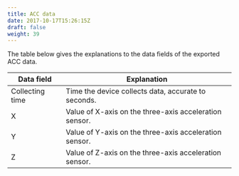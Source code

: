 ```yaml
---
title: ACC data
date: 2017-10-17T15:26:15Z
draft: false
weight: 39
---
```


The table below gives the explanations to the data fields of the exported ACC data.

| Data field      | Explanation                                            |
| --------------- | ------------------------------------------------------ |
| Collecting time | Time the device collects data, accurate to seconds.    |
| X               | Value of X-axis on the three-axis acceleration sensor. |
| Y               | Value of Y-axis on the three-axis acceleration sensor. |
| Z               | Value of Z-axis on the three-axis acceleration sensor. |